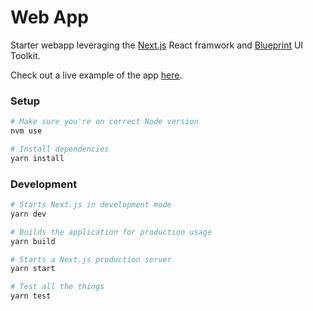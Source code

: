 # Web App

Starter webapp leveraging the [Next.js](https://nextjs.org/) React framwork and [Blueprint](https://blueprintjs.com/) UI Toolkit.

Check out a live example of the app [here](https://web-app.seth.now.sh).

### Setup

```bash
# Make sure you're on correct Node version
nvm use

# Install dependencies
yarn install
```

### Development

```bash
# Starts Next.js in development mode
yarn dev

# Builds the application for production usage
yarn build

# Starts a Next.js production server
yarn start

# Test all the things
yarn test
```
